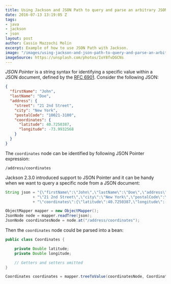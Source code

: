 ```yaml
---
title: Using Jackson and JSON Path to query and parse an arbitrary JSON node
date: 2016-07-13 13:19:05 Z
tags:
- java
- jackson
- json
layout: post
author: Cassio Mazzochi Molin
excerpt: Example of how to use JSON Path with Jackson.
image: "/images/using-jackson-and-json-path-to-query-and-parse-an-arbitrary-json-node.jpg"
imageSource: https://unsplash.com/photos/IoY8fvDGCNs
---
```


_JSON Pointer_ is a string syntax for identifying a specific value within a JSON document, defined by the [RFC 6901][1]. Consider the following JSON:

```json
{
  "firstName": "John",
  "lastName": "Doe",
  "address": {
    "street": "21 2nd Street",
    "city": "New York",
    "postalCode": "10021-3100",
    "coordinates": {
      "latitude": 40.7250387,
      "longitude": -73.9932568
    }
  }
}
```

The `coordinates` node can be identified by following JSON Pointer expression:

```nocode
/address/coordinates
```

Jackson 2.3.0 introduced support to JSON Pointer and it can be handy when we want to query a specific node from a JSON document:

```java
String json = "{\"firstName\":\"John\",\"lastName\":\"Doe\",\"address\":{\"street\":"
            + "\"21 2nd Street\",\"city\":\"New York\",\"postalCode\":\"10021-3100\","
            + "\"coordinates\":{\"latitude\":40.7250387,\"longitude\":-73.9932568}}}";

ObjectMapper mapper = new ObjectMapper();
JsonNode node = mapper.readTree(json);
JsonNode coordinatesNode = node.at("/address/coordinates");
```

Then the `coordinates` node could be parsed into a bean:

```java
public class Coordinates {

    private Double latitude;
    private Double longitude;

    // Getters and setters omitted
}
```

```java
Coordinates coordinates = mapper.treeToValue(coordinatesNode, Coordinates.class);
```

[1]: https://tools.ietf.org/html/rfc6901
[2]: https://github.com/jayway/JsonPath
[3]: http://jsonpath.com/
[4]: https://jsonpath.curiousconcept.com/
